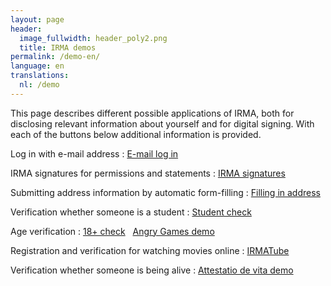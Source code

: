```yaml
---
layout: page
header:
  image_fullwidth: header_poly2.png
  title: IRMA demos
permalink: /demo-en/
language: en
translations:
  nl: /demo
---
```


This page describes different possible applications of IRMA, both for
disclosing relevant information about yourself and for digital
signing. With each of the buttons below additional information is
provided.

Log in with e-mail address
:   <a class="button" href="/demo-en/mail">E-mail log in</a>

IRMA signatures for permissions and statements
:    <a class="button" href="/demo-en/signature">IRMA signatures</a>

Submitting address information by automatic form-filling
:    <a class="button"
href="/demo-en/address">Filling in address</a>

Verification whether someone is a student
:    <a class="button"
href="/demo-en/student">Student check</a>

Age verification
:    <a class="button"
href="/demo-en/18plus">18+ check</a> &nbsp; <a class="button"
href="https://www.angrygames.nl/index.html">Angry Games demo</a>

Registration and verification for watching movies online
:    <a class="button"
href="/demo-en/irmaTube">IRMATube</a>

Verification whether someone is being alive
:    <a class="button"
href="/demo-en/beingalive">Attestatio de vita demo</a>

